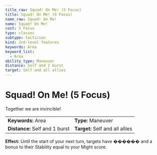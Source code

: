 ```yaml
---
title_raw: Squad! On Me! (5 Focus)
title: Squad! On Me! (5 Focus)
name_raw: Squad! On Me!
name: Squad! On Me!
cost: 5 Focus
type: classes
subtype: tactician
kind: 2nd-level features
keywords: Area
keyword_list:
  - Area
ability_type: Maneuver
distance: Self and 1 burst
target: Self and all allies
---
```


# Squad! On Me! (5 Focus)

Together we are invincible!

|                                |                                 |
| :----------------------------- | :------------------------------ |
| **Keywords:** Area             | **Type:** Maneuver              |
| **Distance:** Self and 1 burst | **Target:** Self and all allies |

**Effect:** Until the start of your next turn, targets have ������ and a bonus to their Stability equal to your Might score.
